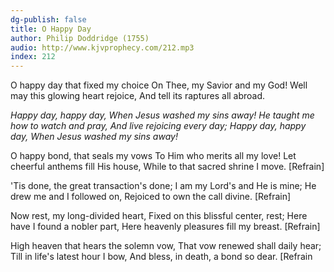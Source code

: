 ```yaml
---
dg-publish: false
title: O Happy Day
author: Philip Doddridge (1755)
audio: http://www.kjvprophecy.com/212.mp3
index: 212
---
```


O happy day that fixed my choice
On Thee, my Savior and my God!
Well may this glowing heart rejoice,
And tell its raptures all abroad.

*Happy day, happy day,
When Jesus washed my sins away!
He taught me how to watch and pray,
And live rejoicing every day;
Happy day, happy day,
When Jesus washed my sins away!*

O happy bond, that seals my vows
To Him who merits all my love!
Let cheerful anthems fill His house,
While to that sacred shrine I move. [Refrain]

'Tis done, the great transaction's done;
I am my Lord's and He is mine;
He drew me and I followed on,
Rejoiced to own the call divine. [Refrain]

Now rest, my long-divided heart,
Fixed on this blissful center, rest;
Here have I found a nobler part,
Here heavenly pleasures fill my breast. [Refrain]

High heaven that hears the solemn vow,
That vow renewed shall daily hear;
Till in life's latest hour I bow,
And bless, in death, a bond so dear. [Refrain